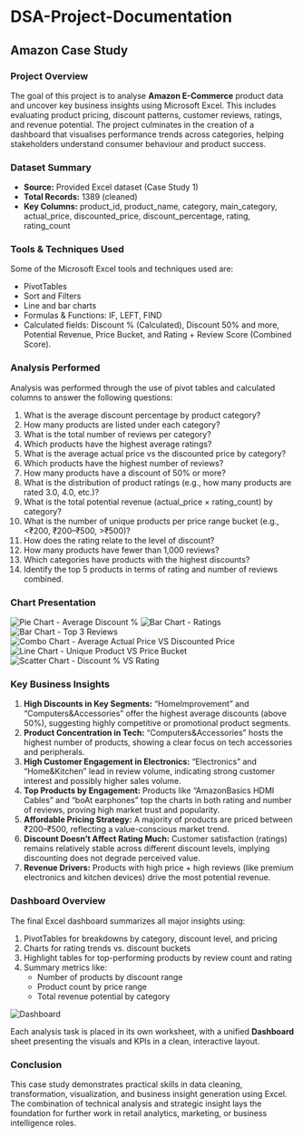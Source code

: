 # DSA-Project-Documentation
## Amazon Case Study

### Project Overview
The goal of this project is to analyse **Amazon E-Commerce** product data and uncover key business insights using Microsoft Excel. This includes evaluating product pricing, discount patterns, customer reviews, ratings, and revenue potential. The project culminates in the creation of a dashboard that visualises performance trends across categories, helping stakeholders understand consumer behaviour and product success.

### Dataset Summary
- **Source:** Provided Excel dataset (Case Study 1)
- **Total Records:** 1389 (cleaned)
- **Key Columns:** product_id, product_name, category, main_category, actual_price, discounted_price, discount_percentage,   rating, rating_count

### Tools & Techniques Used
Some of the Microsoft Excel tools and techniques used are: 
- PivotTables
- Sort and Filters
- Line and bar charts
- Formulas & Functions: IF, LEFT, FIND 
- Calculated fields: Discount % (Calculated), Discount 50% and more, Potential Revenue, Price Bucket, and Rating + Review Score (Combined Score).

### Analysis Performed
Analysis was performed through the use of pivot tables and calculated columns to answer the following questions:
1.	What is the average discount percentage by product category?
2.	How many products are listed under each category?
3.	What is the total number of reviews per category?
4.	Which products have the highest average ratings?
5.	What is the average actual price vs the discounted price by category?
6.	Which products have the highest number of reviews?
7.	How many products have a discount of 50% or more?
8.	What is the distribution of product ratings (e.g., how many products are rated 3.0, 4.0, etc.)?
9.	What is the total potential revenue (actual_price × rating_count) by category?
10.	What is the number of unique products per price range bucket (e.g., <₹200, ₹200–₹500, >₹500)?
11.	How does the rating relate to the level of discount?
12.	How many products have fewer than 1,000 reviews?
13.	Which categories have products with the highest discounts?
14.	Identify the top 5 products in terms of rating and number of reviews combined.

### Chart Presentation
![Pie Chart - Average Discount %](https://github.com/user-attachments/assets/679dc007-02c3-4d0f-a234-df136708a686)
![Bar Chart - Ratings](https://github.com/user-attachments/assets/f22e9f1e-7d26-46c8-811e-0ad6ba756871)
![Bar Chart - Top 3 Reviews](https://github.com/user-attachments/assets/cccad8a2-fd1f-4c75-8143-0d9d04d4cb79)
![Combo Chart - Average Actual Price VS Discounted Price](https://github.com/user-attachments/assets/e71470d3-21ff-41a9-934e-aa798a7eb33f)
![Line Chart - Unique Product VS Price Bucket](https://github.com/user-attachments/assets/1d62cc4a-49e2-43d4-8d67-1637c94f1359)
![Scatter Chart - Discount % VS Rating](https://github.com/user-attachments/assets/6df845fa-015e-4123-b294-93170388a998)


### Key Business Insights
1.	**High Discounts in Key Segments:** “HomeImprovement” and “Computers\&Accessories” offer the highest average discounts (above 50%), suggesting highly competitive or promotional product segments.
2.	**Product Concentration in Tech:** “Computers\&Accessories” hosts the highest number of products, showing a clear focus on tech accessories and peripherals.
3.	**High Customer Engagement in Electronics:**  “Electronics” and “Home\&Kitchen” lead in review volume, indicating strong customer interest and possibly higher sales volume.
4.	**Top Products by Engagement:**  Products like “AmazonBasics HDMI Cables” and “boAt earphones” top the charts in both rating and number of reviews, proving high market trust and popularity.
5.	**Affordable Pricing Strategy:** A majority of products are priced between ₹200–₹500, reflecting a value-conscious market trend.
6.	**Discount Doesn’t Affect Rating Much:** Customer satisfaction (ratings) remains relatively stable across different discount levels, implying discounting does not degrade perceived value.
7.	**Revenue Drivers:** Products with high price + high reviews (like premium electronics and kitchen devices) drive the most potential revenue.

### Dashboard Overview
The final Excel dashboard summarizes all major insights using:
1.	PivotTables for breakdowns by category, discount level, and pricing
2.	Charts for rating trends vs. discount buckets
3.	Highlight tables for top-performing products by review count and rating
4.	Summary metrics like:
    - Number of products by discount range
    - Product count by price range
    - Total revenue potential by category

![Dashboard](https://github.com/user-attachments/assets/169047d0-d9e6-4c99-9541-0bcc4a684c96)

Each analysis task is placed in its own worksheet, with a unified **Dashboard** sheet presenting the visuals and KPIs in a clean, interactive layout.

### Conclusion
This case study demonstrates practical skills in data cleaning, transformation, visualization, and business insight generation using Excel. The combination of technical analysis and strategic insight lays the foundation for further work in retail analytics, marketing, or business intelligence roles.

